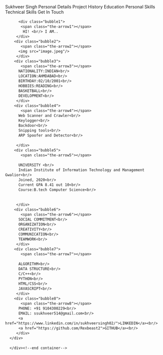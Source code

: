 <!DOCTYPE html>
<html lang="en">
<head>
    <meta charset="UTF-8">
    <meta http-equiv="X-UA-Compatible" content="IE=edge">
    <meta name="viewport" content="width=device-width, initial-scale=1.0">
    <title>Document</title>
    <link rel="stylesheet" href="sty.css">
</head>
<body >
    <div class="container">
        <div class="word_split wrapper">
        <span class="word word1"> Sukhveer </span>
        <span class="word word2">Singh</span>
        <span class="word word3">Personal</span>
        <span class="word word4">Details</span>
        <span class="word word5">Project</span>
        <span class="word word6">History </span>
        <span class="word word7">Education</span>
        <span class="word word8">Personal</span>
        <span class="word word9">Skills </span>
        <span class="word word10">Technical</span>
        <span class="word word11">Skills </span>
        <span class="word word12">Get In </span>
        <span class="word word13">Touch</span>
          
          <div class="bubble1">
           <span class="the-arrow1"></span>
            HI! <br/> I AM..
         </div>
        <div class="bubble2">
           <span class="the-arrow2"></span>
          <img src="image.jpeg"/>
         </div>
        <div class="bubble3">
           <span class="the-arrow3"></span>
          NATIONALITY:INDIAN<br/>
          LOCATION:AHMDABAD<br/>
          BIRTHDAY:02/10/2001<br/>
          HOBBIES:READING<br/>
          BASKETBALL<br/>
          DEVELOPMENT<br/>
         </div>
        <div class="bubble4">
           <span class="the-arrow4"></span>
          Web Scanner and Crawler<br/>
          Keylogger<br/>
          Backdoor<br/>
          Snipping tools<br/>
          ARP Spoofer and Detector<br/>
          
         </div>
        <div class="bubble5">
           <span class="the-arrow5"></span>
          
          UNIVERSITY <br/>
          Indian Institute of Information Technology and Management Gwalior<br/>
          Joined, 2020<br/>
          Current GPA 8.41 out 10<br/>
          Course:B.tech Computer Science<br/>

          
         </div>
        <div class="bubble6">
           <span class="the-arrow6"></span>
          SOCIAL COMMITMENT<br/>
          ORGANIZATION<br/>
          CREATIVITY<br/>
          COMMUNICATION<br/>
          TEAMWORK<br/>
         </div>
        <div class="bubble7">
           <span class="the-arrow7"></span>

          ALGORITHM<br/>
          DATA STRUCTURE<br/>
          C/C++<br/>
          PYTHON<br/>
          HTML/CSS<br/>
          JAVASCRIPT<br/>
         </div>
        <div class="bubble8">
           <span class="the-arrow8"></span>
          PHONE: +91 9104300229<br/>
          EMAIL: ssukhveer514@gmail.com<br/>
          <a href="https://www.linkedin.com/in/sukhveersingh02/">LINKEDIN</a><br/>
          <a href="https://github.com/Rexbeast2">GITHUB</a><br/>
         </div>   
      </div>
         
      </div><!--end container-->
      
      
</body>
</html>
